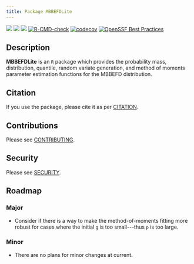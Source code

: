 ```yaml
---
title: Package MBBEFDLite
---
```


<!-- badges: start -->
[![](https://www.r-pkg.org/badges/version-last-release/MBBEFDLite)](https://cran.r-project.org/package=MBBEFDLite)
[![](http://cranlogs.r-pkg.org/badges/last-month/MBBEFDLite)](https://cran.r-project.org/package=MBBEFDLite)
[![](https://cranlogs.r-pkg.org/badges/grand-total/MBBEFDLite)](https://cran.r-project.org/package=MBBEFDLite)
[![R-CMD-check](https://github.com/aadler/MBBEFDLite/actions/workflows/R-CMD-check.yaml/badge.svg)](https://github.com/aadler/MBBEFDLite/actions/workflows/R-CMD-check.yaml)
[![codecov](https://codecov.io/gh/aadler/MBBEFDLite/branch/master/graph/badge.svg?token=TGV1XMYWRV)](https://app.codecov.io/gh/aadler/MBBEFDLite)
[![OpenSSF Best Practices](https://www.bestpractices.dev/projects/8950/badge)](https://www.bestpractices.dev/projects/8950)
<!-- badges: end -->

## Description
**MBBEFDLite** is an `R` package which provides the probability mass,
distribution, quantile, random variate generation, and method of moments
parameter estimation functions for the MBBEFD distribution.

## Citation
If you use the package, please cite it as per
[CITATION](https://CRAN.R-project.org/package=MBBEFDLite/citation.html).

## Contributions
Please see
[CONTRIBUTING](https://github.com/aadler/MBBEFDLite/blob/master/CONTRIBUTING.md).

## Security
Please see [SECURITY](https://github.com/aadler/MBBEFDLite/blob/master/SECURITY.md).

## Roadmap
### Major

 * Consider if there is a way to make the method-of-moments fitting more robust
 for cases where the initial `g` is too small---thus `p` is too large.
 
### Minor
 
 * There are no plans for minor changes at current.
 
